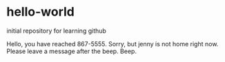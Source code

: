 # hello-world
initial repository for learning github

Hello, you have reached 867-5555.  Sorry, but jenny is not home right now.  Please leave a message after the beep.
Beep.
